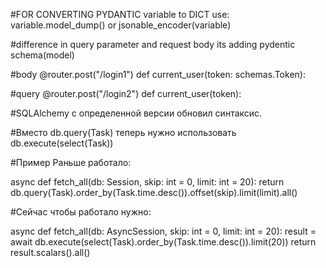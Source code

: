 #FOR CONVERTING PYDANTIC variable to DICT use:
variable.model_dump() or jsonable_encoder(variable)

#difference in query parameter and request body its adding pydentic schema(model)

#body
@router.post("/login1")
def current_user(token: schemas.Token):
    

#query
@router.post("/login2")
def current_user(token):


#SQLAlchemy с определенной версии обновил синтаксис.

#Вместо db.query(Task) теперь нужно использовать db.execute(select(Task))

#Пример Раньше работало:

async def fetch_all(db: Session, skip: int = 0, limit: int = 20):
    return db.query(Task).order_by(Task.time.desc()).offset(skip).limit(limit).all()

#Сейчас чтобы работало нужно:

async def fetch_all(db: AsyncSession, skip: int = 0, limit: int = 20):
    result = await db.execute(select(Task).order_by(Task.time.desc()).limit(20))
    return result.scalars().all()